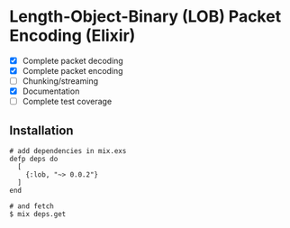 # Length-Object-Binary (LOB) Packet Encoding (Elixir)

* [x] Complete packet decoding
* [x] Complete packet encoding
* [ ] Chunking/streaming
* [x] Documentation
* [ ] Complete test coverage

## Installation

```
# add dependencies in mix.exs
defp deps do
  [
    {:lob, "~> 0.0.2"}
  ]
end

# and fetch
$ mix deps.get
```


